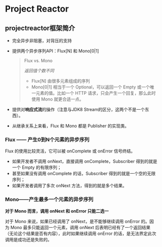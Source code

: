# Project Reactor

## projectreactor框架简介

- 完全异步非阻塞，对背压的支持

- 提供两个异步序列API：Flux[N] 和 Mono[0|1]

  > Flux vs. Mono
  >
  > *返回值个数不同*
  >
  > - Flux[N]  由很多元素组成的序列
  > - Mono[0|1]  相当于一个 Optional，可以返回一个 Empty 或一个唯一元素的值。比如一个 HTTP 请求，只会产生一个回复，那么此时使用 Mono 就更合适一点。

- 提供对**响应式流**的操作（注意与JDK8 Stream的区分，这两个不是一个东西）。

- 从继承关系上来看，Flux 和 Mono 都是 Publisher 的实现类。





### Flux —— 产生0到N个元素的异步序列

Flux 的使用比较灵活，它可以被 onComplete 或 onError 信号终结。

- 如果开发者不调用 onNext，直接调用 onComplete，Subscriber 得到的就是一个 Empty 的有限序列；
- 甚至如果没有调用 onComplete 的话，Subscriber 得到的就是一个空的无限序列；
- 如果开发者调用了多次 onNext 方法，得到的就是多个结果。



### Mono——产生最多一个元素的异步序列

**对于 Mono 而言，调用 onNext 和 onError 只能二选一**

对于 Mono 来说，如果已经调用了 onNext，是不能够继续调用 onError 的。因为 Mono 最多只能返回一个元素，调用 onNext 后表明已经有了一个返回结果（无论这个结果是否有内容），此时如果继续调用 onError 的话，是无法界定此次调用是成功还是失败的。